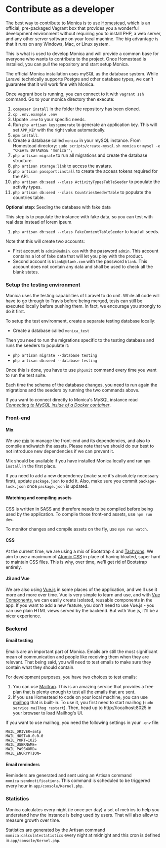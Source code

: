 # Contribute as a developer

The best way to contribute to Monica is to use
[Homestead](https://laravel.com/docs/homestead), which is an official,
pre-packaged Vagrant box that provides you a wonderful development environment
without requiring you to install PHP, a web server, and any other server
software on your local machine. The big advantage is that it runs on any
Windows, Mac, or Linux system.

This is what is used to develop Monica and will provide a common base for
everyone who wants to contribute to the project. Once Homestead is installed,
you can pull the repository and start setup Monica.

The official Monica installation uses mySQL as the database system. While
Laravel technically supports Postgre and other database types, we can't
guarantee that it will work fine with Monica.

Once vagrant box is running, you can connect to it with `vagrant ssh` command.
Go to your monica directory then execute:

1. `composer install` in the folder the repository has been cloned.
1. `cp .env.example .env`
1. Update `.env` to your specific needs.
1. Run `php artisan key:generate` to generate an application key. This will set `APP_KEY` with the right value automatically.
1. `npm install`.
1. Create a database called `monica` in your mySQL instance.
From Homestead directory: `sudo scripts/create-mysql.sh monica`
or `mysql -e "CREATE DATABASE 'monica'";`
1. `php artisan migrate` to run all migrations and create the database structure.
1. `php artisan storage:link` to access the avatars.
1. `php artisan passport:install` to create the access tokens required for the API.
1. `php artisan db:seed --class ActivityTypesTableSeeder` to populate the
activity types.
1. `php artisan db:seed --class CountriesSeederTable` to populate the countries
table.

**Optional step**: Seeding the database with fake data

This step is to populate the instance with fake data, so you can test with real
data instead of lorem ipsum.

1. `php artisan db:seed --class FakeContentTableSeeder` to load all seeds.

Note that this will create two accounts:

* First account is `admin@admin.com` with the password `admin`. This account
contains a lot of fake data that will let you play with the product.
* Second account is `blank@blank.com` with the password `blank`. This account
does not contain any data and shall be used to check all the blank states.

### Setup the testing environment

Monica uses the testing capabilities of Laravel to do unit. While all code will
have to go through to Travis before being merged, tests can still be executed
locally before pushing them. In fact, we encourage you strongly to do it first.

To setup the test environment, create a separate testing database locally:

* Create a database called `monica_test`

Then you need to run the migrations specific to the testing database and runs
the seeders to populate it:

* `php artisan migrate --database testing`
* `php artisan db:seed --database testing`

Once this is done, you have to use `phpunit` command every time you want to run
the test suite.

Each time the schema of the database changes, you need to run again the
migrations and the seeders by running the two commands above.

If you want to connect directly to Monica's MySQL instance read [_Connecting to MySQL inside of a Docker container_](./docs/database/connecting.md).

### Front-end

#### Mix

We use [mix](https://laravel.com/docs/mix) to manage the front-end and its
dependencies, and also to compile and/watch the assets. Please note that we
should do our best to not introduce new dependencies if we can prevent it.

Mix should be available if you have installed Monica locally and ran
`npm install` in the first place.

If you need to add a new dependency (make sure it's absolutely necessary first),
update `package.json` to add it. Also, make sure you commit `package-lock.json`
once `package.json` is updated.

#### Watching and compiling assets

CSS is written in SASS and therefore needs to be compiled before being used by
the application. To compile those front-end assets, use `npm run dev`.

To monitor changes and compile assets on the fly, use `npm run watch`.

#### CSS

At the current time, we are using a mix of Bootstrap 4 and [Tachyons](https://tachyons.io).
We aim to use a maximum of [Atomic CSS](https://adamwathan.me/css-utility-classes-and-separation-of-concerns/)
in place of having bloated, super hard to maintain CSS files. This is why,
over time, we'll get rid of Bootstrap entirely.

#### JS and Vue

We are also using [Vue.js](https://vuejs.org/) in some places of the
application, and we'll use it more and more over time. Vue is very simple to
learn and use, and with [Vue Components](https://vuejs.org/v2/guide/components.html),
we can easily create isolated, reusable components in the app. If you want to
add a new feature, you don't need to use Vue.js - you can use plain HTML views
served by the backend. But with Vue.js, it'll be a nicer experience.

### Backend

#### Email testing

Emails are an important part of Monica. Emails are still the most significant mean
of communication and people like receiving them when they are relevant. That
being said, you will need to test emails to make sure they contain what they
should contain.

For development purposes, you have two choices to test emails:

1. You can use [Mailtrap](https://mailtrap.io/). This is an amazing service that
provides a free plan that is plenty enough to test all the emails that are sent.
1. If you use Homestead to code on your local machine, you can use
[mailhog](https://github.com/mailhog/MailHog) that is built-in. To use it, you
first need to start mailhog (`sudo service mailhog restart`). Then, head up to
http://localhost:8025 in your browser to load Mailhog's UI.

If you want to use mailhog, you need the following settings in your `.env` file:

```
MAIL_DRIVER=smtp
MAIL_HOST=0.0.0.0
MAIL_PORT=1025
MAIL_USERNAME=
MAIL_PASSWORD=
MAIL_ENCRYPTION=
```

#### Email reminders

Reminders are generated and sent using an Artisan command
`monica:sendnotifications`. This command is scheduled to be triggered every hour
in `app/console/Kernel.php`.

### Statistics

Monica calculates every night (ie once per day) a set of metrics to help you
understand how the instance is being used by users. That will also allow to
measure growth over time.

Statistics are generated by the Artisan command `monica:calculatestatistics`
every night at midnight and this cron is defined in `app/console/Kernel.php`.
